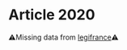 # Article 2020

⚠️Missing data from [legifrance](https://www.legifrance.gouv.fr/codes/article_lc/LEGIARTI000006445406)⚠️